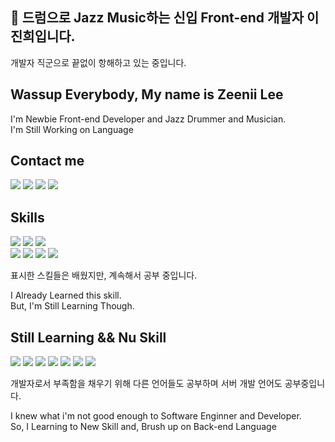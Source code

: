 ## 🥁 드럼으로 Jazz Music하는 신입 Front-end 개발자 이진희입니다.


개발자 직군으로 끝없이 항해하고 있는 중입니다.   



## Wassup Everybody, My name is Zeenii Lee
I'm Newbie Front-end Developer and Jazz Drummer and Musician.   
I'm Still Working on Language

## Contact me 

<div> 

  <span> 
    <a href="zniilee@gmail.com" target="_blank"><img src="https://img.shields.io/badge/zniilee@gmail.com-EA4335?style=for-the-badge&logo=Gmail&logoColor=FFFFFF"/></a> 
  </span>
  
  <span>
    <a href="https://velog.io/@zniilee" target="_blank"><img src="https://img.shields.io/badge/@zniilee-20C997?style=for-the-badge&logo=velog&logoColor=FFFFFF"/></a>
  </span>
  
  <span>   
  <a href="https://www.linkedin.com/in/zeeniilee/?locale=en_US" target="_blank"><img src="https://img.shields.io/badge/Zeenii Lee-0A66C2?style=for-the-badge&logo=linkedin&logoColor=FFFFFF"/></a>
  </span>
  
  
  <span>
  <a href="https://www.instagram.com/zeeniilee/?hl=ko" target="_blank"><img src="https://img.shields.io/badge/@zeeniilee-E4405F?style=for-the-badge&logo=instagram&logoColor=FFFFFF"/></a>
    
  </span>
</div>


## Skills

<div class='skill_container'>

  <div class='skill_basics'>
    <span>
      <img src="https://img.shields.io/badge/JavaScript-F7DF1E?style=for-the-badge&logo=javascript&logoColor=000000"/>
    </span>
    <span>
      <img src="https://img.shields.io/badge/HTML5-E34F26?style=for-the-badge&logo=html5&logoColor=ffffff"/>
    </span>  
    <span>
        <img src="https://img.shields.io/badge/CSS3-1572B6?style=for-the-badge&logo=css3&logoColor=ffffff"/>
    </span>
  </div>
  
  <div class='skill_learned_01'>
    <span>
    <img src="https://img.shields.io/badge/React-61DAFB?style=for-the-badge&logo=react&logoColor=ffffff"/>
    </span>
    <span>
    <img src="https://img.shields.io/badge/Styled_Components-DB7093?style=for-the-badge&logo=styled-components&logoColor=000000"/>
    </span>
    <span>
     <img src="https://img.shields.io/badge/Redux-764ABC?style=for-the-badge&logo=redux&logoColor=ffffff"/>
    </span>
       <span>
     <img src="https://img.shields.io/badge/Greensock-88CE02?style=for-the-badge&logo=greensock&logoColor=000000"/>
    </span>
  </div>
</div>

표시한 스킬들은 배웠지만, 계속해서 공부 중입니다. 

I Already Learned this skill.  
But, I'm Still Learning Though.

## Still Learning && Nu Skill

<div class='learning_skill_01'>
  <span>
  <img src="https://img.shields.io/badge/TypeScript-3178C6?style=for-the-badge&logo=typescript&logoColor=ffffff"/>
  </span>
  
  <span>
    <img src="https://img.shields.io/badge/SASS-CC6699?style=for-the-badge&logo=sass&logoColor=ffffff"/>
  </span>
  
  <span>
    <img src="https://img.shields.io/badge/Node.js-339933?style=for-the-badge&logo=sass&logoColor=ffffff"/>
  </span>
  
  <span>
    <img src="https://img.shields.io/badge/JSON_Web_Tokens-000000?style=for-the-badge&logo=jsonwebtokens&logoColor=ffffff"/>
  </span>
    
  <span>
    <img src="https://img.shields.io/badge/Express-000000?style=for-the-badge&logo=express&logoColor=ffffff"/>
  </span>
  
  <span>
    <img src="https://img.shields.io/badge/Java-007396?style=for-the-badge&logo=java&logoColor=ffffff"/>
  </span>
  
  <span>
    <img src="https://img.shields.io/badge/Flutter-02569B?style=for-the-badge&logo=flutter&logoColor=ffffff"/>
  </span>
 
</div>

개발자로서 부족함을 채우기 위해 다른 언어들도 공부하며 서버 개발 언어도 공부중입니다. 

I knew what i'm not good enough to Software Enginner and Developer.  
So, I Learning to New Skill and, Brush up on Back-end Language



<!--
for-the-badge&logo=appveyor
<a href="버튼을 눌렀을 때 이동할 링크" target="_blank"><img src="https://img.shields.io/badge/뱃지레이블-배경색?style=뱃지모양&logo=로고&logoColor=로고색상"/></a>
<img height="32" width="32" src="https://unpkg.com/simple-icons@v6/icons/[ICON SLUG].svg" />

<img src="https://img.shields.io/badge/이름-색상코드?style=flat-square&logo=로고명&logoColor=로고색"/>


-->





<!--
**JinHeeZeeniiLee/JinHeeZeeniiLee** is a ✨ _special_ ✨ repository because its `README.md` (this file) appears on your GitHub profile.

Here are some ideas to get you started:

- 🔭 I’m currently working on ...
- 🌱 I’m currently learning ...
- 👯 I’m looking to collaborate on ...
- 🤔 I’m looking for help with ...
- 💬 Ask me about ...
- 📫 How to reach me: ...
- 😄 Pronouns: ...
- ⚡ Fun fact: ...
-->
